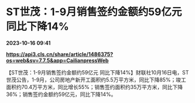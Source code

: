 # ST世茂：1-9月销售签约金额约59亿元 同比下降14%

**2023-10-16 09:41**

**https://api3.cls.cn/share/article/1486375?os=web&sv=7.7.5&app=CailianpressWeb**

【ST世茂：1-9月销售签约金额约59亿元 同比下降14%】财联社10月16日电，ST世茂公告，1-9月，公司房地产新开工面积约5.5万平方米，同比下降85%；竣工面积约70.4万平方米，同比增长55%；销售签约面积约35万平方米，同比下降36%；销售签约金额约59亿元，同比下降14%。